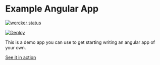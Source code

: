 Example Angular App
===================

[![wercker status](https://app.wercker.com/status/7226856f48f0ccaa877efd6302126765/s/master "wercker status")](https://app.wercker.com/project/bykey/7226856f48f0ccaa877efd6302126765)

[![Deploy](https://www.herokucdn.com/deploy/button.png)](https://heroku.com/deploy?template=https://github.com/dickeyxxx/angular-boilerplate)

This is a demo app you can use to get starting writing an angular app of your own.

[See it in action](https://angular-boilerplate.herokuapp.com/)
